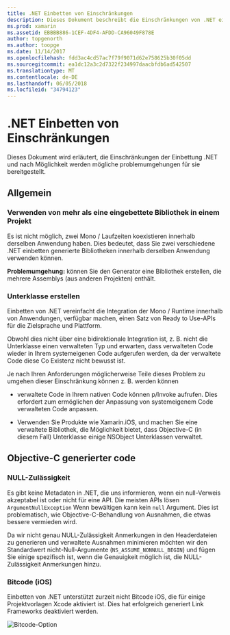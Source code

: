 ```yaml
---
title: .NET Einbetten von Einschränkungen
description: Dieses Dokument beschreibt die Einschränkungen von .NET einbetten, das Tool, das Sie .NET Code in anderen Programmiersprachen nutzen kann.
ms.prod: xamarin
ms.assetid: EBBBB886-1CEF-4DF4-AFDD-CA96049F878E
author: topgenorth
ms.author: toopge
ms.date: 11/14/2017
ms.openlocfilehash: fdd3ac4cd57ac7f79f9071d62e758625b30f05dd
ms.sourcegitcommit: ea1dc12a3c2d7322f234997daacbfdb6ad542507
ms.translationtype: MT
ms.contentlocale: de-DE
ms.lasthandoff: 06/05/2018
ms.locfileid: "34794123"
---
```

# <a name="net-embedding-limitations"></a>.NET Einbetten von Einschränkungen

Dieses Dokument wird erläutert, die Einschränkungen der Einbettung .NET und nach Möglichkeit werden mögliche problemumgehungen für sie bereitgestellt.

## <a name="general"></a>Allgemein

### <a name="use-more-than-one-embedded-library-in-a-project"></a>Verwenden von mehr als eine eingebettete Bibliothek in einem Projekt

Es ist nicht möglich, zwei Mono / Laufzeiten koexistieren innerhalb derselben Anwendung haben. Dies bedeutet, dass Sie zwei verschiedene .NET einbetten generierte Bibliotheken innerhalb derselben Anwendung verwenden können.

**Problemumgehung:** können Sie den Generator eine Bibliothek erstellen, die mehrere Assemblys (aus anderen Projekten) enthält.

### <a name="subclassing"></a>Unterklasse erstellen

Einbetten von .NET vereinfacht die Integration der Mono / Runtime innerhalb von Anwendungen, verfügbar machen, einen Satz von Ready to Use-APIs für die Zielsprache und Plattform.

Obwohl dies nicht über eine bidirektionale Integration ist, z. B. nicht die Unterklasse einen verwalteten Typ und erwarten, dass verwalteten Code wieder in Ihrem systemeigenen Code aufgerufen werden, da der verwaltete Code diese Co Existenz nicht bewusst ist.

Je nach Ihren Anforderungen möglicherweise Teile dieses Problem zu umgehen dieser Einschränkung können z. B. werden können

* verwaltete Code in Ihrem nativen Code können p/Invoke aufrufen. Dies erfordert zum ermöglichen der Anpassung von systemeigenem Code verwalteten Code anpassen.

* Verwenden Sie Produkte wie Xamarin.iOS, und machen Sie eine verwaltete Bibliothek, die Möglichkeit bietet, dass Objective-C (in diesem Fall) Unterklasse einige NSObject Unterklassen verwaltet.

## <a name="objective-c-generated-code"></a>Objective-C generierter code

### <a name="nullability"></a>NULL-Zulässigkeit

Es gibt keine Metadaten in .NET, die uns informieren, wenn ein null-Verweis akzeptabel ist oder nicht für eine API. Die meisten APIs lösen `ArgumentNullException` Wenn bewältigen kann kein `null` Argument. Dies ist problematisch, wie Objective-C-Behandlung von Ausnahmen, die etwas bessere vermieden wird.

Da wir nicht genau NULL-Zulässigkeit Anmerkungen in den Headerdateien zu generieren und verwaltete Ausnahmen minimieren möchten wir den Standardwert nicht-Null-Argumente (`NS_ASSUME_NONNULL_BEGIN`) und fügen Sie einige spezifisch ist, wenn die Genauigkeit möglich ist, die NULL-Zulässigkeit Anmerkungen hinzu.

### <a name="bitcode-ios"></a>Bitcode (iOS)

Einbetten von .NET unterstützt zurzeit nicht Bitcode iOS, die für einige Projektvorlagen Xcode aktiviert ist. Dies hat erfolgreich generiert Link Frameworks deaktiviert werden.

![Bitcode-Option](images/ios-bitcode-option.png)
